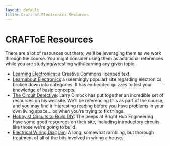 ```yaml
---
layout: default
title: Craft of Electronics Resources
---
```


# CRAFToE Resources

There are a lot of resources out there; we'll be leveraging them as we work through the course. You might consider using them as additional references while you are studying/wrestling with/learning any given topic.

* [Learning Electronics](http://www.learningelectronics.net/): a Creative Commons licensed text.
* [Learnabout Electronics](http://www.learnabout-electronics.org/) a (seemingly popular) site regarding electronics, broken down into categories. It has embedded quizzes to test your knowledge of basic concepts.
* [The Circuit Detective](http://www.thecircuitdetective.com/): Larry Dimock has put together an incredible set of resources on his website. We'll be referencing this as part of the course, and you may find it interesting reading before you have problems in your own living space... or when you're trying to fix things.
* [Hobbyist Circuits to Build DIY](http://www.brighthubengineering.com/diy-electronics-devices/124375-hobbyist-circuits-to-build-diy/): The peeps at Bright Hub Engineering have some good resources on their site, including introductory circuits like those we're going to build.
* [Electrical Wiring Diagram](http://www.mauenvios.com/trujillo2001/DIYH/DIY_my-own-house-electrical-wiring.htm): A long, somewhat rambling, but thorough treatment of all of the bits involved in wiring a house.
